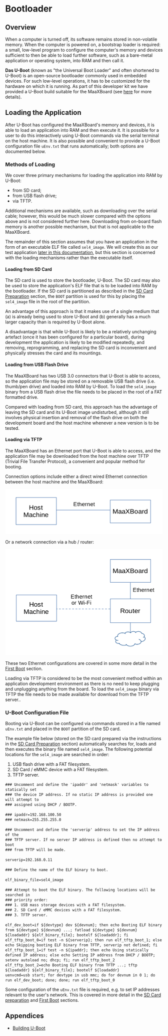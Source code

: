 # Bootloader

## Overview

When a computer is turned off, its software remains stored in non-volatile memory. When the computer is powered on, a bootstrap loader is required: a small, low-level program to configure the computer's memory and devices sufficient to then be able to load further software, such as a bare-metal application or operating system, into RAM and then call it.

**Das U-Boot** (known as "the Universal Boot Loader" and often shortened to U-Boot) is an open-source bootloader commonly used in embedded devices. For such low-level operations, it has to be customized for the hardware on which it is running. As part of this developer kit we have provided a U-Boot build suitable for the MaaXBoard (see [here](appendices/building_uboot.md) for more details).

## Loading the Application

After U-Boot has configured the MaaXBoard's memory and devices, it is able to load an application into RAM and then execute it. It is possible for a user to do this interactively using U-Boot commands via the serial terminal on the host machine. It is also possible and convenient to provide a U-Boot configuration file `uEnv.txt` that runs automatically; both options are documented below.

### Methods of Loading

We cover three primary mechanisms for loading the application into RAM by U-Boot:

- from SD card;
- from USB flash drive;
- via TFTP.

Additional mechanisms are available, such as downloading over the serial cable; however, this would be much slower compared with the options above and is not considered further here. Downloading from on-board flash memory is another possible mechanism, but that is not applicable to the MaaXBoard.

The remainder of this section assumes that you have an application in the form of an executable ELF file called `sel4_image`. We will create this as our test application [later in this documentation](building_applications.md), but this section is concerned with the loading mechanisms rather than the executable itself.

#### Loading from SD Card

The SD card is used to store the bootloader, U-Boot. The SD card may also be used to store the application's ELF file that is to be loaded into RAM by the bootloader. If the SD card is partitioned as described in the [SD Card Preparation](sd_card_preparation.md) section, the `BOOT` partition is used for this by placing the `sel4_image` file in the root of the partition.

An advantage of this approach is that it makes use of a single medium that (a) is already being used to store U-Boot and (b) generally has a much larger capacity than is required by U-Boot alone.

A disadvantage is that while U-Boot is likely to be a relatively unchanging artefact (once it has been configured for a particular board), during development the application is likely to be modified repeatedly, and removing, reprogramming, and replacing the SD card is inconvenient and physically stresses the card and its mountings.

#### Loading from USB Flash Drive

The MaaXBoard has two USB 3.0 connectors that U-Boot is able to access, so the application file may be stored on a removable USB flash drive (i.e. thumb/pen drive) and loaded into RAM by U-Boot. To load the `sel4_image` binary from a USB flash drive the file needs to be placed in the root of a FAT formatted drive.

Compared with loading from SD card, this approach has the advantage of leaving the SD card and its U-Boot image undisturbed, although it still involves physical insertion and removal of the flash drive on both the development board and the host machine whenever a new version is to be tested.

#### Loading via TFTP

The MaaXBoard has an Ethernet port that U-Boot is able to access, and the application file may be downloaded from the host machine over TFTP (Trivial File Transfer Protocol), a convenient and popular method for booting.

Connection options include either a direct wired Ethernet connection between the host machine and the MaaXBoard:

![TFTP option direct connection](figures/TFTP-option-direct.png)

Or a network connection via a hub / router:

![TFTP option router connection](figures/TFTP-option-router.png)

These two Ethernet configurations are covered in some more detail in the [First Boot](first_boot.md) section.

Loading via TFTP is considered to be the most convenient method within an application development environment as there is no need to keep plugging and unplugging anything from the board. To load the `sel4_image` binary via TFTP the file needs to be made available for download from the TFTP server..

### U-Boot Configuration File

Booting via U-Boot can be configured via commands stored in a file named `uEnv.txt` and placed in the `BOOT` partition of the SD card.

The example file below (stored on the SD card prepared via the instructions in the [SD Card Preparation](sd_card_preparation.md) section) automatically searches for, loads and then executes the binary file named `sel4_image`. The following potential locations for the `sel4_image` are searched in order:

1. USB flash drive with a FAT filesystem.
2. SD Card / eMMC device with a FAT filesystem.
3. TFTP server.

```text
### Uncomment and define the 'ipaddr' and 'netmask' variables to statically set
### the device IP address. If no static IP address is provided one will attempt to
### assigned using DHCP / BOOTP.

### ipaddr=192.168.100.50
### netmask=255.255.255.0

### Uncomment and define the 'serverip' address to set the IP address of the
### TFTP server. If no server IP address is defined then no attempt to boot
### from TFTP will be made.

serverip=192.168.0.11

### Define the name of the ELF binary to boot.

elf_binary_file=sel4_image

### Attempt to boot the ELF binary. The following locations will be searched in
### priority order:
### 1. USB mass storage devices with a FAT filesystem.
### 2. SD Card / eMMC devices with a FAT filesystem.
### 3. TFTP server.

elf_dev_boot=if ${devtype} dev ${devnum}; then echo Booting ELF binary from ${devtype} ${devnum} ...; fatload ${devtype} ${devnum} ${loadaddr} ${elf_binary_file}; bootelf ${loadaddr}; fi
elf_tftp_boot_0=if test -n ${serverip}; then run elf_tftp_boot_1; else echo Skipping booting ELF binary from TFTP, serverip not defined; fi
elf_tftp_boot_1=if test -n ${ipaddr}; then echo Using statically defined IP address; else echo Setting IP address from DHCP / BOOTP; setenv autoload no; dhcp; fi; run elf_tftp_boot_2
elf_tftp_boot_2=echo Booting ELF binary from TFTP ...; tftp ${loadaddr} ${elf_binary_file}; bootelf ${loadaddr}
uenvcmd=usb start; for devtype in usb mmc; do for devnum in 0 1; do run elf_dev_boot; done; done; run elf_tftp_boot_0
```

Some configuration of the `uEnv.txt` file is required, e.g. to set IP addresses relevant to the user's network. This is covered in more detail in the [SD Card preparation](sd_card_preparation.md) and [First Boot](first_boot.md) sections.

## Appendices

- [Building U-Boot](./appendices/building_uboot.md)
